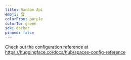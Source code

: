 ```yaml
---
title: Random Api
emoji: 🏆
colorFrom: purple
colorTo: green
sdk: docker
pinned: false
---
```


Check out the configuration reference at https://huggingface.co/docs/hub/spaces-config-reference
